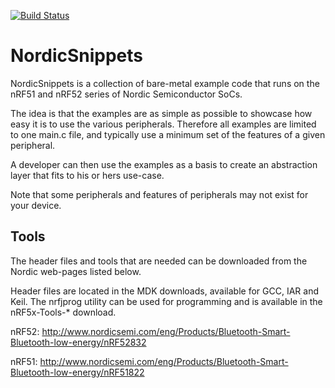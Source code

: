 [![Build Status](https://travis-ci.org/rbarzic/NordicSnippets.svg?branch=master)](https://travis-ci.org/rbarzic/NordicSnippets)
# NordicSnippets

NordicSnippets is a collection of bare-metal example code that runs on the nRF51 and nRF52 series of Nordic Semiconductor SoCs.

The idea is that the examples are as simple as possible to showcase how easy it is to use the various peripherals. Therefore all examples are limited to one main.c file, and typically use a minimum set of the features of a given peripheral.

A developer can then use the examples as a basis to create an abstraction layer that fits to his or hers use-case.

Note that some peripherals and features of peripherals may not exist for your device.

## Tools
The header files and tools that are needed can be downloaded from the Nordic web-pages listed below.

Header files are located in the MDK downloads, available for GCC, IAR and Keil.
The nrfjprog utility can be used for programming and is available in the nRF5x-Tools-* download.

nRF52: http://www.nordicsemi.com/eng/Products/Bluetooth-Smart-Bluetooth-low-energy/nRF52832

nRF51: http://www.nordicsemi.com/eng/Products/Bluetooth-Smart-Bluetooth-low-energy/nRF51822
